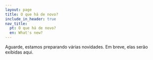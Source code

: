 ```yaml
---
layout: page
title: O que há de novo?
include_in_header: true
nav_title:
  pt: O que há de novo?
  en: What's new?
---
```

Aguarde, estamos preparando várias novidades. Em breve, elas serão exibidas aqui.
